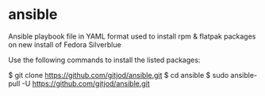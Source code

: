 # ansible

Ansible playbook file in YAML format used to install rpm & flatpak packages on new install of Fedora Silverblue 

Use the following commands to install the listed packages:

$ git clone https://github.com/gitjod/ansible.git
$ cd ansible
$ sudo ansible-pull -U https://github.com/gitjod/ansible.git
